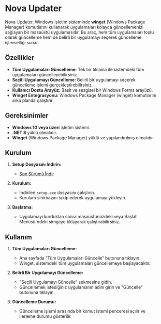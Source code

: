# Nova Updater

Nova Updater, Windows işletim sisteminde **winget** (Windows Package Manager) komutlarını kullanarak uygulamaları kolayca güncellemenizi sağlayan bir masaüstü uygulamasıdır. Bu araç, hem tüm uygulamaları toplu olarak güncelleme hem de belirli bir uygulamayı seçerek güncelleme işlevselliği sunar.

## Özellikler
- **Tüm Uygulamaları Güncelleme:** Tek bir tıklama ile sistemdeki tüm uygulamaları güncelleyebilirsiniz.
- **Seçili Uygulamayı Güncelleme:** Belirli bir uygulamayı seçerek güncelleme işlemi gerçekleştirebilirsiniz.
- **Kullanıcı Dostu Arayüz:** Basit ve sezgisel bir Windows Forms arayüzü.
- **Winget Entegrasyonu:** Windows Package Manager (winget) komutlarını arka planda çalıştırır.

## Gereksinimler
- **Windows 10 veya üzeri** işletim sistemi.
- **.NET 8** yüklü olmalıdır.
- **Winget** (Windows Package Manager) yüklü ve yapılandırılmış olmalıdır.

## Kurulum
1. **Setup Dosyasını İndirin:**
   - [Son Sürümü İndir](https://github.com/kahyaoglou/Nova-Updater/releases/download/2.0.0.0/Nova-Updater.zip)

2. **Kurulum:**
   - İndirilen `setup.exe` dosyasını çalıştırın.
   - Kurulum sihirbazını takip ederek uygulamayı yükleyin.

3. **Başlatma:**
   - Uygulamayı kurduktan sonra masaüstünüzdeki veya Başlat Menüsü'ndeki simgeye tıklayarak çalıştırabilirsiniz.

## Kullanım
1. **Tüm Uygulamaları Güncelleme:**
   - Ana sayfada "Tüm Uygulamaları Güncelle" butonuna tıklayın.
   - Winget, sistemdeki tüm uygulamaları güncellemeye başlayacaktır.

2. **Belirli Bir Uygulamayı Güncelleme:**
   - "Seçili Uygulamayı Güncelle" sekmesine gidin.
   - Güncellemek istediğiniz uygulamanın adını girin ve "Güncelle" butonuna tıklayın.

3. **Güncelleme Durumu:**
   - Güncelleme işlemi sırasında bir komut istemi penceresi açılır ve ilerleme durumu gösterilir.

